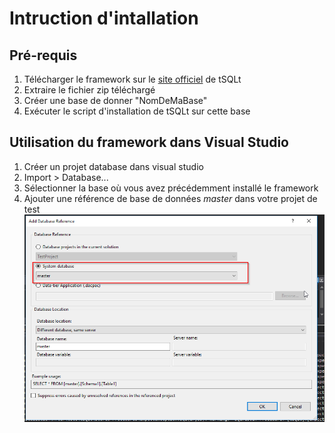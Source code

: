 # Intruction d'intallation 

## Pré-requis
1) Télécharger le framework sur le [site officiel][1] de tSQLt
2) Extraire le fichier zip téléchargé
3) Créer une base de donner "NomDeMaBase"
4) Exécuter le script d'installation de tSQLt sur cette base 



## Utilisation du framework dans Visual Studio

1) Créer un projet database dans visual studio
2) Import > Database...
3) Sélectionner la base où vous avez précédemment installé le framework
4) Ajouter une référence de base de données *master* dans votre projet de test
![img][2]





[1]:https://tsqlt.org/
[2]:./Images/ref_project_under_test_in_test_project4.png
